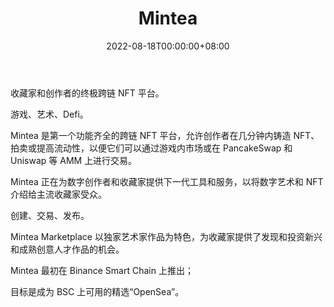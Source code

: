 ﻿---
title: "Mintea"
description: "游戏 | 艺术 | 德菲| 收藏家和创作者的 NFTS"
date: 2022-08-18T00:00:00+08:00
lastmod: 2022-08-18T00:00:00+08:00
draft: false
authors: ["seven"]
featuredImage: "mintea.png"
tags: ["Marketplaces","Mintea"]
categories: ["nfts"]
nfts: ["Marketplaces"]
blockchain: "BSC"
website: "mintea.app"
twitter: "https://twitter.com/MinteaOfficial"
discord: ""
telegram: ""
github: ""
youtube: ""
twitch: ""
facebook: ""
instagram: ""
reddit: ""
medium: ""
steam: ""
gitbook: ""
googleplay: ""
appstore: ""
status: "Live"
weight: 
lightgallery: true
toc: true
pinned: false
recommend: false
recommend1: false
---
收藏家和创作者的终极跨链 NFT 平台。

游戏、艺术、Defi。

Mintea 是第一个功能齐全的跨链 NFT 平台，允许创作者在几分钟内铸造 NFT、拍卖或提高流动性，以便它们可以通过游戏内市场或在 PancakeSwap 和 Uniswap 等 AMM 上进行交易。

Mintea 正在为数字创作者和收藏家提供下一代工具和服务，以将数字艺术和 NFT 介绍给主流收藏家受众。

创建、交易、发布。

Mintea Marketplace 以独家艺术家作品为特色，为收藏家提供了发现和投资新兴和成熟创意人才作品的机会。

Mintea 最初在 Binance Smart Chain 上推出；

目标是成为 BSC 上可用的精选“OpenSea”。